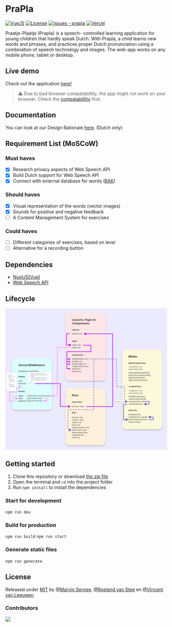 # PraPla
[![VueJS](https://img.shields.io/badge/Vue.js-35495e.svg?logo=vue.js&logoColor=4FC08D&style=for-the-badge)](https://vuejs.org/)
[![License](https://img.shields.io/badge/License-MIT-blue?style=for-the-badge)](#license)
[![issues - prapla](https://img.shields.io/github/issues/MarvinMichel/prapla?style=for-the-badge)](https://github.com/MarvinMichel/prapla/issues)
[![Vercel](https://therealsujitk-vercel-badge.vercel.app/?app=prapla&style=for-the-badge)](https://prapla.vercel.app/)

Praatje-Plaatje (Prapla) is a speech- controlled learning application for young children that hardly speak Dutch. With Prapla, a child learns new words and phrases, and practices proper Dutch pronunciation using a combination of speech technology and images. The web-app works on any mobile phone, tablet or desktop.

## Live demo
Check out the application [here!](https://prapla.vercel.app/)

> ⚠️ Due to bad browser compatabillity, the app might not work on your browser. Check the [compatabillity](https://caniuse.com/?search=web%20speech%20api) first.

## Documentation
You can look at our Design Rationale [here](https://github.com/MarvinMichel/prapla/wiki/Design-Rationale). (Dutch only)

## Requirement List (MoSCoW)
### Must haves
- [x] Research privacy aspects of Web Speech API
- [x] Build Dutch support for Web Speech API
- [x] Connect with external database for words ([BAK](https://firebasestorage.googleapis.com/v0/b/gitbook-28427.appspot.com/o/assets%2F-M_p4V46StBPnyvvNBnN%2F-M_tYEYRZ0suAyLWPQUR%2F-M_tYV_IezP-m0Mw3ikE%2FBAK%20groep%201.xlsx?alt=media&token=7a24d3d8-6310-4b33-9f10-90f2b338c88f))

### Should haves
- [x] Visual representation of the words (vector images)
- [x] Sounds for positive and negative feedback
- [ ] A Content Management System for exercises

### Could haves
- [ ] Different categories of exercises, based on level
- [ ] Alternative for a recording button

## Dependencies
- [NuxtJS(Vue)](https://nuxtjs.org/)
- [Web Speech API](https://developer.mozilla.org/en-US/docs/Web/API/Web_Speech_API)

## Lifecycle

![Data Lifecycle](https://github.com/MarvinMichel/prapla/blob/main/gitimages/lifecycle.png?raw=true)

## Getting started
1. Clone this repository or download [the zip file](https://github.com/MarvinMichel/prapla/archive/refs/heads/main.zip)
2. Open the terminal and `cd` into the project folder
3. Run `npm install` to install the dependencies

### Start for development
`npm run dev`

### Build for production
`npm run build`
`npm run start`

### Generate static files
`npm run generate`

## License
Released under [MIT](/LICENSE) by [@Marvin Sernee](https://github.com/MarvinMichel), [@Roeland van Stee](https://github.com/roelandvs) en [@Vincent van Leeuwen](https://github.com/Vincentvanleeuwen).

### Contributors
<a href="https://github.com/MarvinMichel/prapla/graphs/contributors"><img src="https://contrib.rocks/image?repo=MarvinMichel/prapla" width="100" /></a>
